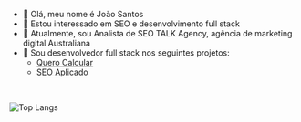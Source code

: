 - 👋 Olá, meu nome é João Santos
- 👀 Estou interessado em SEO e desenvolvimento full stack
- 🌱 Atualmente, sou Analista de SEO TALK Agency, agência de marketing digital Australiana
- 💞️ Sou desenvolvedor full stack nos seguintes projetos:
  <ul><li><a href="https://querocalcular.com.br/" target="_blank" target="noopener noreferrer">Quero Calcular</a></li>
  <li><a href="https://seoaplicado.com.br/" target="_blank" target="noopener noreferrer">SEO Aplicado</a></li></ul>

<br/>

![Top Langs](https://github-readme-stats.vercel.app/api/top-langs/?username=joaosantos-dev)
